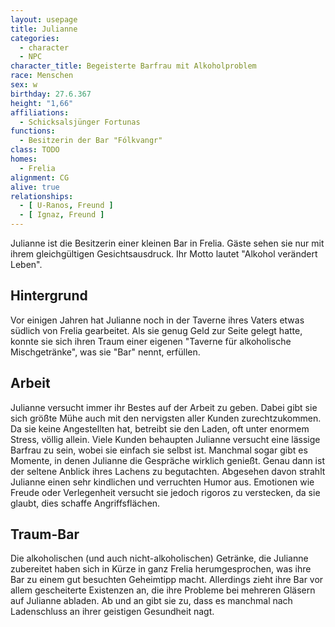 ```yaml
---
layout: usepage
title: Julianne
categories:
  - character
  - NPC
character_title: Begeisterte Barfrau mit Alkoholproblem
race: Menschen
sex: w
birthday: 27.6.367
height: "1,66"
affiliations:
  - Schicksalsjünger Fortunas
functions:
  - Besitzerin der Bar "Fólkvangr"
class: TODO
homes:
  - Frelia
alignment: CG
alive: true
relationships:
  - [ U-Ranos, Freund ]
  - [ Ignaz, Freund ]
---
```


Julianne ist die Besitzerin einer kleinen Bar in Frelia. Gäste sehen sie nur mit ihrem gleichgültigen Gesichtsausdruck.
Ihr Motto lautet "Alkohol verändert Leben".

<!--more-->

## Hintergrund

Vor einigen Jahren hat Julianne noch in der Taverne ihres Vaters etwas südlich von Frelia gearbeitet. Als sie genug Geld
zur Seite gelegt hatte, konnte sie sich ihren Traum einer eigenen "Taverne für alkoholische Mischgetränke", was sie
"Bar" nennt, erfüllen.

## Arbeit

Julianne versucht immer ihr Bestes auf der Arbeit zu geben. Dabei gibt sie sich größte Mühe auch mit den nervigsten
aller Kunden zurechtzukommen. Da sie keine Angestellten hat, betreibt sie den Laden, oft unter enormem Stress, völlig
allein. Viele Kunden behaupten Julianne versucht eine lässige Barfrau zu sein, wobei sie einfach sie selbst ist.
Manchmal sogar gibt es Momente, in denen Julianne die Gespräche wirklich genießt. Genau dann ist der seltene
Anblick ihres Lachens zu begutachten. Abgesehen davon strahlt Julianne einen sehr kindlichen und verruchten Humor aus.
Emotionen wie Freude oder Verlegenheit versucht sie jedoch rigoros zu verstecken, da sie glaubt, dies schaffe
Angriffsflächen.

## Traum-Bar

Die alkoholischen (und auch nicht-alkoholischen) Getränke, die Julianne zubereitet haben sich in Kürze in ganz Frelia
herumgesprochen, was ihre Bar zu einem gut besuchten Geheimtipp macht. Allerdings zieht ihre Bar vor allem gescheiterte
Existenzen an, die ihre Probleme bei mehreren Gläsern auf Julianne abladen. Ab und an gibt sie zu, dass es manchmal nach
Ladenschluss an ihrer geistigen Gesundheit nagt.

